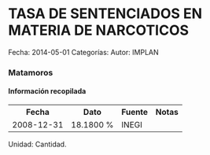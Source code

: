 TASA DE SENTENCIADOS EN MATERIA DE NARCOTICOS
=====

Fecha: 2014-05-01
Categorías: 
Autor: IMPLAN

### Matamoros

#### Información recopilada

<table class="table table-hover table-bordered">
  <tr><th>Fecha</th><th>Dato</th><th>Fuente</th><th>Notas</th></tr>
  <tr><td>2008-12-31</td><td>18.1800 %</td><td>INEGI</td><td></td></tr>
</table>

Unidad: Cantidad.
